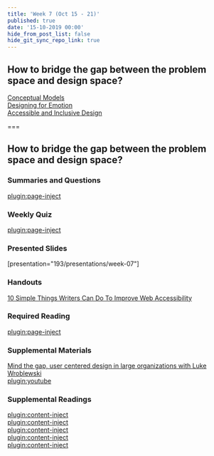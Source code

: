 ```yaml
---
title: 'Week 7 (Oct 15 - 21)'
published: true
date: '15-10-2019 00:00'
hide_from_post_list: false
hide_git_sync_repo_link: true
---
```


## How to bridge the gap between the problem space and design space?
[Conceptual Models](../../presentations/week-07?target=_blank#/week-07-4)  
[Designing for Emotion](../../presentations/week-07?target=_blank#/week-07-87)  
[Accessible and Inclusive Design](../../presentations/week-07?target=_blank#/week-07-100)  

===

## **How to bridge the gap between the problem space and design space?**

### Summaries and Questions  
[plugin:page-inject](../../canvaslms-assignments/one-minute-summaries/week-07)

### Weekly Quiz
[plugin:page-inject](../../canvaslms-assignments/weekly-review-quizzes/week-07)  

### Presented Slides  
[presentation="193/presentations/week-07"]

### Handouts
[10 Simple Things Writers Can Do To Improve Web Accessibility](http://www.seamlesscms.com/Insights/Content-Accessibility)  

### Required Reading  
[plugin:page-inject](../../weekly-readings/week-07)

### Supplemental Materials  
[Mind the gap, user centered design in large organizations with Luke Wroblewski](https://www.youtube.com/watch?v=mAiNdU1go1A)  
[plugin:youtube](https://www.youtube.com/watch?v=mAiNdU1go1A)

### Supplemental Readings  
[plugin:content-inject](../../ux-techniques-guide/how-to-bridge-the-gap-between-the-problem-space-and-design-space/accessibility)  
[plugin:content-inject](../../ux-techniques-guide/how-to-bridge-the-gap-between-the-problem-space-and-design-space/cognitive-psychology)  
[plugin:content-inject](../../ux-techniques-guide/how-to-bridge-the-gap-between-the-problem-space-and-design-space/conceptual-models)   
[plugin:content-inject](../../ux-techniques-guide/how-to-bridge-the-gap-between-the-problem-space-and-design-space/emotional-design)   
[plugin:content-inject](../../ux-techniques-guide/how-to-bridge-the-gap-between-the-problem-space-and-design-space/inclusive-design)   
